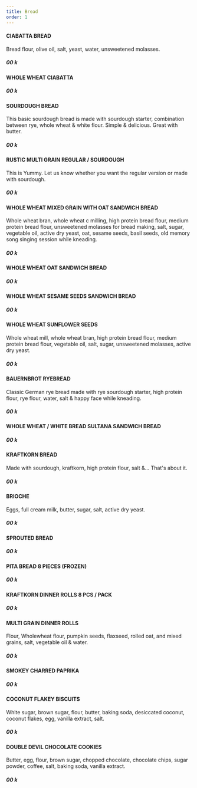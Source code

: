 ```yaml
---
title: Bread
order: 1
---
```


#### CIABATTA BREAD

Bread flour, olive oil, salt, yeast, water, unsweetened molasses.

##### 00 k

#### WHOLE WHEAT CIABATTA

##### 00 k

#### SOURDOUGH BREAD

This basic sourdough bread is made with sourdough starter, combination between rye, whole wheat & white flour. Simple & delicious. Great with butter.

##### 00 k

#### RUSTIC MULTI GRAIN REGULAR / SOURDOUGH

This is Yummy. Let us know whether you want the regular version or made with sourdough.

##### 00 k

#### WHOLE WHEAT MIXED GRAIN WITH OAT SANDWICH BREAD

Whole wheat bran, whole wheat c milling, high protein bread flour, medium protein bread flour, unsweetened molasses for bread making, salt, sugar, vegetable oil, active dry yeast, oat, sesame seeds, basil seeds, old memory song singing session while kneading.

##### 00 k

#### WHOLE WHEAT OAT SANDWICH BREAD

##### 00 k

#### WHOLE WHEAT SESAME SEEDS SANDWICH BREAD

##### 00 k

#### WHOLE WHEAT SUNFLOWER SEEDS

Whole wheat mill, whole wheat bran, high protein bread flour, medium protein bread flour, vegetable oil, salt, sugar, unsweetened molasses, active dry yeast.

##### 00 k

#### BAUERNBROT RYEBREAD

Classic German rye bread made with rye sourdough starter, high protein flour, rye flour, water, salt & happy face while kneading.

##### 00 k

#### WHOLE WHEAT / WHITE BREAD SULTANA SANDWICH BREAD

##### 00 k

#### KRAFTKORN BREAD

Made with sourdough, kraftkorn, high protein flour, salt &... That's about it.

##### 00 k

#### BRIOCHE

Eggs, full cream milk, butter, sugar, salt, active dry yeast.

##### 00 k

#### SPROUTED BREAD

##### 00 k

#### PITA BREAD 8 PIECES (FROZEN)

##### 00 k

#### KRAFTKORN DINNER ROLLS 8 PCS / PACK

##### 00 k

#### MULTI GRAIN DINNER ROLLS

Flour, Wholewheat flour, pumpkin seeds, flaxseed, rolled oat, and mixed grains, salt, vegetable oil & water.

##### 00 k

#### SMOKEY CHARRED PAPRIKA

##### 00 k

#### COCONUT FLAKEY BISCUITS

White sugar, brown sugar, flour, butter, baking soda, desiccated coconut, coconut flakes, egg, vanilla extract, salt.

##### 00 k

#### DOUBLE DEVIL CHOCOLATE COOKIES

Butter, egg, flour, brown sugar, chopped chocolate, chocolate chips, sugar powder, coffee, salt, baking soda, vanilla extract.

##### 00 k
